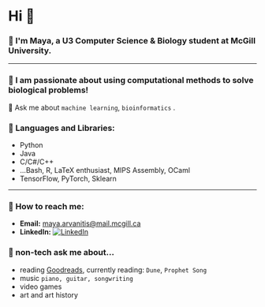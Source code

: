 # Hi 👋

### 🌱 I'm Maya, a U3 Computer Science & Biology student at McGill University.     
--------------------------------------------------------------------
### 🧬 I am passionate about using computational methods to solve biological problems!

💬 Ask me about ```machine learning```, ```bioinformatics``` .  
  
### 🌟 Languages and Libraries: 
- Python  
- Java  
- C/C#/C++  
- ...Bash, R, LaTeX enthusiast, MIPS Assembly, OCaml  
- TensorFlow, PyTorch, Sklearn  

--------------------------------------------------------------------
### 🌟 How to reach me:  
- **Email:** [maya.arvanitis@mail.mcgill.ca](mailto:maya.arvanitis@mail.mcgill.ca)   
- **LinkedIn:** [![LinkedIn](https://img.shields.io/badge/LinkedIn-Connect-blue)](www.linkedin.com/in/maya-arvanitis-771853170)

### 🌟 non-tech ask me about...  
- reading [Goodreads](https://www.goodreads.com/user/show/175332198-maya), currently reading: ```Dune```, ```Prophet Song```    
-  music ```piano, guitar, songwriting``` 
-  video games
-  art and art history

